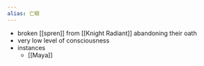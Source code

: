 ```yaml
---
alias: 亡眼
---
```

- broken [[spren]] from [[Knight Radiant]] abandoning their oath
- very low level of consciousness
- instances
	- [[Maya]]
